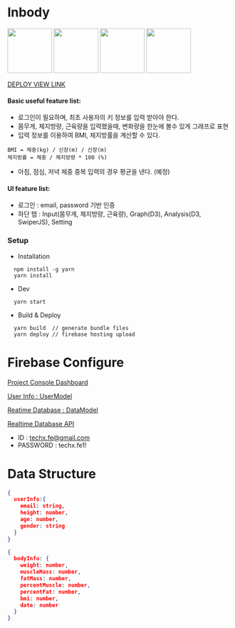 # Inbody

<img src="https://angular.io/assets/images/logos/angular/shield-large.svg" width="100" height="100" />
<img src="https://avatars0.githubusercontent.com/u/16272733?v=4&s=200" width="100" height="100" />
<img src="https://camo.githubusercontent.com/722a5cc12c7d40231ebeb8ca6facdc8547e2abf7/68747470733a2f2f64336a732e6f72672f6c6f676f2e737667" width="100" height="100" />
<img src="http://idangero.us/swiper/i/logo.png" width="100" height="100" />

[DEPLOY VIEW LINK](https://inbody-c8369.firebaseapp.com)

#### Basic useful feature list:

 * 로그인이 필요하며, 최초 사용자의 키 정보를 입력 받아야 한다.
 * 몸무게, 체지방량, 근육량을 입력했을때, 변화량을 한눈에 볼수 있게 그래프로 표현
 * 입력 정보를 이용하여 BMI, 체지방률을 계산할 수 있다. 
 ```
BMI = 체중(kg) / 신장(m) / 신장(m)
체지방률 = 체중 / 체지방량 * 100 (%)
 ```
 * 아침, 점심, 저녁 체중 중복 입력의 경우 평균을 낸다. (예정)

#### UI feature list:

* 로그인 : email, password 기반 인증
* 하단 탭 : Input(몸무게, 체지방량, 근육량), Graph(D3), Analysis(D3, SwiperJS), Setting


### Setup
- Installation
```
  npm install -g yarn
  yarn install
```

- Dev
```
  yarn start
```

- Build & Deploy
```
  yarn build  // generate bundle files
  yarn deploy // firebase hosting upload
```


# Firebase Configure

[Project Console Dashboard](https://console.firebase.google.com/project/inbody-c8369/overview)

[User Info : UserModel ](https://console.firebase.google.com/project/inbody-c8369/authentication/users)

[Reatime Database : DataModel](https://console.firebase.google.com/project/inbody-c8369/database/data)

[Realtime Database API](https://firebase.google.com/docs/database/web/read-and-write#detach_listeners)

* ID : techx.fe@gmail.com
* PASSWORD : techx.fe1!


# Data Structure

```JSON
{
  userInfo:{
    email: string,
    height: number,
    age: number,
    gender: string
  }
}

{
  bodyInfo: {
    weight: number,
    muscleMass: number,
    fatMass: number,
    percentMuscle: number,
    percentFat: number,
    bmi: number,
    date: number
  }
}
```

